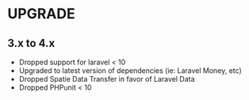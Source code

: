 # UPGRADE

## 3.x to 4.x

- Dropped support for laravel < 10
- Upgraded to latest version of dependencies (ie: Laravel Money, etc)
- Dropped Spatie Data Transfer in favor of Laravel Data
- Dropped PHPunit < 10
